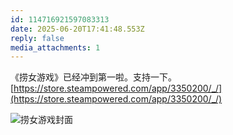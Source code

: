 ```yaml
---
id: 114716921597083313
date: 2025-06-20T17:41:48.553Z
reply: false
media_attachments: 1
---
```


《捞女游戏》已经冲到第一啦。支持一下。  
[https://store.steampowered.com/app/3350200/_/](https://store.steampowered.com/app/3350200/_/)

![捞女游戏封面](https://files.e5n.cc/media_attachments/files/114/716/908/567/818/678/original/d34a9f52d6f3f0be.jpg)

